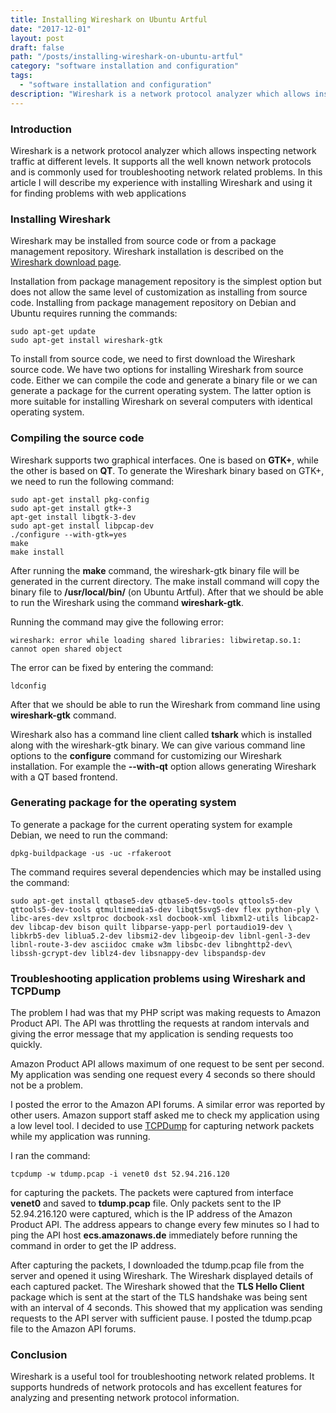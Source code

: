 ```yaml
---
title: Installing Wireshark on Ubuntu Artful
date: "2017-12-01"
layout: post
draft: false
path: "/posts/installing-wireshark-on-ubuntu-artful"
category: "software installation and configuration"
tags:
  - "software installation and configuration"
description: "Wireshark is a network protocol analyzer which allows inspecting network traffic at different levels. It supports all the well known network protocols and is commonly used for troubleshooting network related problems."
---
```


### Introduction
Wireshark is a network protocol analyzer which allows inspecting network traffic at different levels. It supports all the well known network protocols and is commonly used for troubleshooting network related problems. In this article I will describe my experience with installing Wireshark and using it for finding problems with web applications

### Installing Wireshark
Wireshark may be installed from source code or from a package management repository. Wireshark installation is described on the [Wireshark download page](https://www.wireshark.org/download.html).

Installation from package management repository is the simplest option but does not allow the same level of customization as installing from source code. Installing from package management repository on Debian and Ubuntu requires running the commands:

```
sudo apt-get update
sudo apt-get install wireshark-gtk
```

To install from source code, we need to first download the Wireshark source code. We have two options for installing Wireshark from source code. Either we can compile the code and generate a binary file or we can generate a package for the current operating system. The latter option is more suitable for installing Wireshark on several computers with identical operating system.

### Compiling the source code
Wireshark supports two graphical interfaces. One is based on **GTK+**, while the other is based on **QT**. To generate the Wireshark binary based on GTK+, we need to run the following command:

```
sudo apt-get install pkg-config
sudo apt-get install gtk+-3
apt-get install libgtk-3-dev
sudo apt-get install libpcap-dev
./configure --with-gtk=yes
make
make install
```

After running the **make** command, the wireshark-gtk binary file will be generated in the current directory. The make install command will copy the binary file to **/usr/local/bin/** (on Ubuntu Artful). After that we should be able to run the Wireshark using the command **wireshark-gtk**.

Running the command may give the following error:

```
wireshark: error while loading shared libraries: libwiretap.so.1: cannot open shared object
```

The error can be fixed by entering the command:

```
ldconfig
```

After that we should be able to run the Wireshark from command line using **wireshark-gtk** command.

Wireshark also has a command line client called **tshark** which is installed along with the wireshark-gtk binary. We can give various command line options to the **configure** command for customizing our Wireshark installation. For example the **--with-qt** option allows generating Wireshark with a QT based frontend.

### Generating package for the operating system
To generate a package for the current operating system for example Debian, we need to run the command:

```
dpkg-buildpackage -us -uc -rfakeroot
```

The command requires several dependencies which may be installed using the command:

```
sudo apt-get install qtbase5-dev qtbase5-dev-tools qttools5-dev qttools5-dev-tools qtmultimedia5-dev libqt5svg5-dev flex python-ply \
libc-ares-dev xsltproc docbook-xsl docbook-xml libxml2-utils libcap2-dev libcap-dev bison quilt libparse-yapp-perl portaudio19-dev \
libkrb5-dev liblua5.2-dev libsmi2-dev libgeoip-dev libnl-genl-3-dev libnl-route-3-dev asciidoc cmake w3m libsbc-dev libnghttp2-dev\
libssh-gcrypt-dev liblz4-dev libsnappy-dev libspandsp-dev
```

### Troubleshooting application problems using Wireshark and TCPDump
The problem I had was that my PHP script was making requests to Amazon Product API. The API was throttling the requests at random intervals and giving the error message that my application is sending requests too quickly.

Amazon Product API allows maximum of one request to be sent per second. My application was sending one request every 4 seconds so there should not be a problem.

I posted the error to the Amazon API forums. A similar error was reported by other users. Amazon support staff asked me to check my application using a low level tool. I decided to use [TCPDump](http://www.tcpdump.org/) for capturing network packets while my application was running.

I ran the command:

```
tcpdump -w tdump.pcap -i venet0 dst 52.94.216.120
```

for capturing the packets. The packets were captured from interface **venet0** and saved to **tdump.pcap** file. Only packets sent to the IP 52.94.216.120 were captured, which is the IP address of the Amazon Product API. The address appears to change every few minutes so I had to ping the API host **ecs.amazonaws.de** immediately before running the command in order to get the IP address.

After capturing the packets, I downloaded the tdump.pcap file from the server and opened it using Wireshark. The Wireshark displayed details of each captured packet. The Wireshark showed that the **TLS Hello Client** package which is sent at the start of the TLS handshake was being sent with an interval of 4 seconds. This showed that my application was sending requests to the API server with sufficient pause. I posted the tdump.pcap file to the Amazon API forums.

### Conclusion
Wireshark is a useful tool for troubleshooting network related problems. It supports hundreds of network protocols and has excellent features for analyzing and presenting network protocol information.
